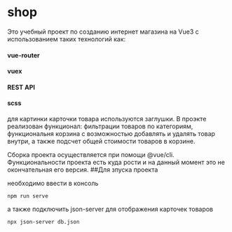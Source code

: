 # shop
Это учебный проект по созданию интернет магазина на Vue3 
с использованием таких технологий как: 
#### vue-router 
#### vuex 
#### REST API
#### scss
для картинки карточки товара используются заглушки.
В проэкте реализован функционал:
фильтрации товаров по категориям,
функциональня корзина с возможностью добавлять и удалять товар внутри, а также подсчет общей стоимости товаров в корзине.

Сборка проекта осуществляется при помощи @vue/cli. Функциональности проекта есть куда рости и на данный момент это не окончательная его версия.
##Для зпуска проекта 

необходимо ввести в консоль
```
npm run serve
```
а также подключить json-server для отображения карточек товаров
```
npx json-server db.json
```